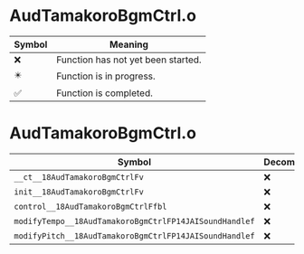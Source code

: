 # AudTamakoroBgmCtrl.o
| Symbol | Meaning 
| ------------- | ------------- 
| :x: | Function has not yet been started. 
| :eight_pointed_black_star: | Function is in progress. 
| :white_check_mark: | Function is completed. 


# AudTamakoroBgmCtrl.o
| Symbol | Decompiled? |
| ------------- | ------------- |
| `__ct__18AudTamakoroBgmCtrlFv` | :x: |
| `init__18AudTamakoroBgmCtrlFv` | :x: |
| `control__18AudTamakoroBgmCtrlFfbl` | :x: |
| `modifyTempo__18AudTamakoroBgmCtrlFP14JAISoundHandlef` | :x: |
| `modifyPitch__18AudTamakoroBgmCtrlFP14JAISoundHandlef` | :x: |
